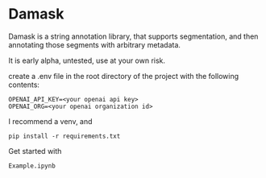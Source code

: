 # Damask 

Damask is a string annotation library, that supports segmentation, and then annotating those segments with arbitrary metadata.

It is early alpha, untested, use at your own risk.

create a .env file in the root directory of the project
with the following contents:
```
OPENAI_API_KEY=<your openai api key>
OPENAI_ORG=<your openai organization id>
```

I recommend a venv, and
```
pip install -r requirements.txt
```

Get started with
```
Example.ipynb
```

